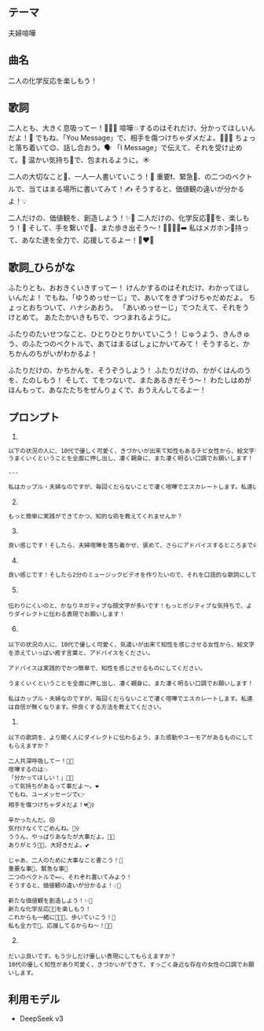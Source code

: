## テーマ

夫婦喧嘩

## 曲名

二人の化学反応を楽しもう！

## 歌詞

二人とも、大きく息吸ってー！😮‍💨✨
喧嘩💥するのはそれだけ、分かってほしいんだよ！🙏
でもね、「You Message」で、相手を傷つけちゃダメだよ。🙅‍♀️💔
ちょっと落ち着いて😌、話し合おう。🗣️
「I Message」で伝えて、それを受け止めて。🤗
温かい気持ち💖で、包まれるように。☀️

二人の大切なこと💎、一人一人書いていこう！📝
重要❗️、緊急🚨、の二つのベクトルで、当てはまる場所に書いてみて！✍️
そうすると、価値観の違いが分かるよ！💡

二人だけの、価値観を、創造しよう！✨🌈
二人だけの、化学反応🧪💖を、楽しもう！🎉
そして、手を繋いで🤝、また歩き出そう～！🚶‍♀️🚶‍♂️➡️
私はメガホン📣持って、あなた達を全力で、応援してるよー！🙌❤️‍🔥


## 歌詞_ひらがな

ふたりとも、おおきくいきすってー！
けんかするのはそれだけ、わかってほしいんだよ！
でもね、「ゆうめっせーじ」で、あいてをきずつけちゃだめだよ。
ちょっとおちついて、ハナシあおう。
「あいめっせーじ」でつたえて、それをうけとめて。
あたたかいきもちで、つつまれるように。

ふたりのたいせつなこと、ひとりひとりかいていこう！
じゅうよう、きんきゅう、のふたつのベクトルで、あてはまるばしょにかいてみて！
そうすると、かちかんのちがいがわかるよ！

ふたりだけの、かちかんを、そうぞうしよう！
ふたりだけの、かがくはんのうを、たのしもう！
そして、てをつないで、またあるきだそう～！
わたしはめがほんもって、あなたたちをぜんりょくで、おうえんしてるよー！

## プロンプト

1.

```md
以下の状況の人に、10代で優しく可愛く、きづかいが出来て知性もあるチビ女性から、絵文字を添えていっぱい癒す言葉と、アドバイスをください。
うまくいくということを全面に押し出し、凄く親身に、また凄く明るい口調でお願いします！

---

私はカップル・夫婦なのですが、毎回くだらないことで凄く喧嘩でエスカレートします。私達は自信が無くなります。仲良くする方法を教えてください。
```

2.

```md
もっと簡単に実践ができてかつ、知的な術を教えてくれませんか？
```

3.

```md
良い感じです！そしたら、夫婦喧嘩を落ち着かせ、褒めて、さらにアドバイスするところまでの構成で、絵文字を添えて凄く明るい口調でお願いします！
```

4.

```md
良い感じです！そしたら2分のミュージックビデオを作りたいので、それを口語的な歌詞にしてまとめてください！
```

5.

```
伝わりにくいのと、かなりネガティブな顔文字が多いです！もっとポジティブな気持ちで、よりダイレクトに伝わる表現でお願いします！
```

6.

```
以下の状況の人に、10代で優しく可愛く、気遣いが出来て知性を感じさせる女性から、絵文字を添えていっぱい癒す言葉と、アドバイスをください。

アドバイスは実践的でかつ簡単で、知性を感じさせるものにしてください。

うまくいくということを全面に押し出し、凄く親身に、また凄く明るい口調でお願いします！

私はカップル・夫婦なのですが、毎回くだらないことで凄く喧嘩でエスカレートします。私達は自信が無くなります。仲良くする方法を教えてください。
```



1.

```
以下の歌詞を、より聞く人にダイレクトに伝わるよう、また感動やユーモアがあるものにしてもらえますか？

二人共深呼吸してー！😮‍💨
喧嘩するのは💥
「分かってほしい！」🥺🙏
って気持ちがあるって事だよ～。❤️
でもね、ユーメッセージで👉
相手を傷つけちゃダメだよ！💔🙅‍♀️

辛かったんだ。😢
気付けなくてごめんね。🙇‍♀️
ううん、やっぱりあなたが大事だよ。💖✨
ありがとう🙏🥰、大好きだよ。💕

じゃあ、二人のために大事なこと書こう！📝
重要な事🎯、緊急な事🚨
二つのベクトルで↔️✍️、それぞれ書いてみよう！
そうすると、価値観の違いが分かるよ！💡🤝

新たな価値観を創造しよう！✨🌈
新たな化学反応🧪🎉を楽しもう！
これからも一緒に🧑‍🤝‍🧑、歩いていこう！👣
私も全力で📣、応援してるからね～！🎌✨
```

2.

```
だいぶ良いです。もう少しだけ優しい表現にしてもらえますか？
10代の優しく知性があり可愛く、きづかいができて、すっごく身近な存在の女性の口調でお願いします。
```







## 利用モデル

* DeepSeek v3


